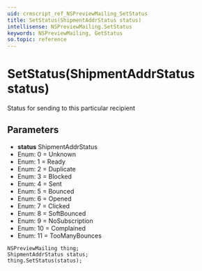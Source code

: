 ```yaml
---
uid: crmscript_ref_NSPreviewMailing_SetStatus
title: SetStatus(ShipmentAddrStatus status)
intellisense: NSPreviewMailing.SetStatus
keywords: NSPreviewMailing, GetStatus
so.topic: reference
---
```


# SetStatus(ShipmentAddrStatus status)

Status for sending to this particular recipient

## Parameters

* **status** ShipmentAddrStatus
* Enum: 0 = Unknown
* Enum: 1 = Ready
* Enum: 2 = Duplicate
* Enum: 3 = Blocked
* Enum: 4 = Sent
* Enum: 5 = Bounced
* Enum: 6 = Opened
* Enum: 7 = Clicked
* Enum: 8 = SoftBounced
* Enum: 9 = NoSubscription
* Enum: 10 = Complained
* Enum: 11 = TooManyBounces

```crmscript
NSPreviewMailing thing;
ShipmentAddrStatus status;
thing.SetStatus(status);
```

